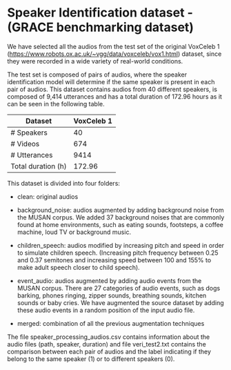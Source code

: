 # Speaker Identification dataset - (GRACE benchmarking dataset)

We have selected all the audios from the test set of the original VoxCeleb 1 (https://www.robots.ox.ac.uk/~vgg/data/voxceleb/vox1.html) dataset, since they were recorded in a wide variety of real-world conditions. 

The test set is composed of pairs of audios, where the speaker identification model will determine if the same speaker is present in each pair of audios. This dataset contains audios from 40 different speakers, is composed of 9,414 utterances and has a total duration of 172.96 hours as it can be seen in the following table.

| Dataset            | VoxCeleb 1 |
|--------------------|------------|
| # Speakers         | 40         |
| # Videos           | 674        |
| # Utterances       | 9414       |
| Total duration (h) | 172.96     |

This dataset is divided into four folders:
* clean: original audios

* background_noise: audios augmented by adding background noise from the MUSAN corpus. We added 37 background noises that are commonly found at home environments, such as eating sounds, footsteps, a coffee machine, loud TV or background music.

* children_speech: audios modified by increasing pitch and speed in order to simulate children speech. (Increasing pitch frequency between 0.25 and 0.37 semitones and increasing speed between 100 and 155% to make adult speech closer to child speech).

* event_audio: audios augmented by adding audio events from the MUSAN corpus. There are 27 categories of audio events, such as dogs barking, phones ringing, zipper sounds, breathing sounds, kitchen sounds or baby cries. We have augmented the source dataset by adding these audio events in a random position of the input audio file.

* merged: combination of all the previous augmentation techniques

The file speaker_processing_audios.csv contains information about the audio files (path, speaker, duration) and file veri_test2.txt contains the comparison between each pair of audios and the label indicating if they belong to the same speaker (1) or to different speakers (0). 
